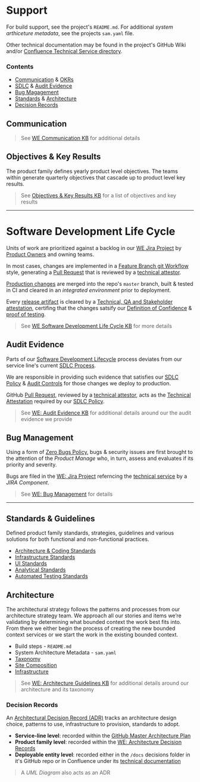 # Support
For build support, see the project's `README.md`.  For additional _system arthiceture metadata_, see the projects `sam.yaml` file.  

Other technical documentation may be found in the project's GitHub Wiki and/or [Confluence Technical Service directory](https://im-kb.internal.towerswatson.com/x/AYbyCw).

### Contents
- [Communication](#communication) & [OKRs](#objectives--key-results)
- [SDLC](#software-development-life-cycle) & [Audit Evidence](#audit-evidence)
- [Bug Magagement](#bug-management)
- [Standards](#standards--guidelines) & [Architecture](#architecture)
- [Decision Records](#decision-records)

## Communication
> See [WE Communication KB](https://im-kb.internal.towerswatson.com/x/TBJGCg) for additional details

## Objectives & Key Results
The product family defines yearly product level objectives.  The teams within generate quarterly objectives that cascade up to product level key results.
> See [Objectives & Key Results KB](https://im-kb.internal.towerswatson.com/x/OK1oCQ) for a list of objectives and key results

---
# Software Development Life Cycle
Units of work are prioritized against a backlog in our [WE Jira Project](https://jira.extendhealth.com/secure/RapidBoard.jspa?rapidView=665) by [Product Owners](https://im-kb.internal.towerswatson.com/x/5bNaCg) and owning teams.

In most cases, changes are implemented in a [Feature Branch git Workflow](https://im-kb.internal.towerswatson.com/x/T58QEg) style, generating a [Pull Request](https://im-kb.internal.towerswatson.com/x/UTWwCg) that is reviewed by a [technical attestor](https://im-kb.internal.towerswatson.com/x/2gZmEQ).

[Production changes](https://im-kb.internal.towerswatson.com/x/5AZmEQ) are merged into the repo's `master` branch, built & tested in CI and cleared in an _integrated environment_ prior to deployment. 

Every [release artifact](https://im-kb.internal.towerswatson.com/x/nQepEQ) is cleared by a [Technical, QA and Stakeholder attestation](https://im-kb.internal.towerswatson.com/x/2gZmEQ), certifing that the changes satsify our [Definition of Confidence](https://im-kb.internal.towerswatson.com/x/jcFaCg) & [proof of testing](https://im-kb.internal.towerswatson.com/x/fwcnEg).

> See [WE Software Development Life Cycle KB](https://im-kb.internal.towerswatson.com/x/p4Q9D) for more details

## Audit Evidence
Parts of our [Software Development Lifecycle](https://im-kb.internal.towerswatson.com/x/p4Q9D) process deviates from our service line's current [SDLC Process](https://im-kb.internal.towerswatson.com/x/3oMnEQ).

We are responsible in providing such evidence that satisfies our [SDLC Policy](https://im-kb.internal.towerswatson.com/x/4IMnEQ) & [Audit Controls](https://im-kb.internal.towerswatson.com/x/5oMnEQ) for those changes we deploy to production.

GitHub [Pull Request](https://im-kb.internal.towerswatson.com/x/UTWwCg), reviewed by a [technical attestor](https://im-kb.internal.towerswatson.com/x/i4hAEQ), acts as the [Technical Attestation](https://im-kb.internal.towerswatson.com/x/2gZmEQ) required by our [SDLC Policy](https://im-kb.internal.towerswatson.com/x/4IMnEQ).

> See [WE: Audit Evidence KB](https://im-kb.internal.towerswatson.com/x/kYGBD) for additional details around our the audit evidence we provide

## Bug Management
Using a form of [Zero Bugs Policy](https://im-kb.internal.towerswatson.com/x/wSyGCQ), bugs & security issues are first brought to the attention of the _Product Manage_ who, in turn, assess and evaluates if its priority and severity.

Bugs are filed in the [WE: Jira Project](https://im-kb.internal.towerswatson.com/x/EBCGCQ) referncing the [technical service](https://im-kb.internal.towerswatson.com/x/5AZmEQ) by a _JIRA Component_.

> See [WE: Bug Management](https://im-kb.internal.towerswatson.com/x/wSyGCQ) for details

---
## Standards & Guidelines
Defined product family standards, strategies, guidelines and various solutions for both functional and non-functional practices.

- [Architecture & Coding Standards](https://im-kb.internal.towerswatson.com/x/LYUWD)
- [Infrastructure Standards](https://im-kb.internal.towerswatson.com/x/IwApCw)
- [UI Standards](https://im-kb.internal.towerswatson.com/x/Uo-7Cg)
- [Analytical Standards](https://im-kb.internal.towerswatson.com/x/KyOwCg)
- [Automated Testing Standards](https://im-kb.internal.towerswatson.com/x/5RuwCg)

## Architecture
The architectural strategy follows the patterns and processes from our architecture strategy team. We approach all our stories and items we’re validating by determining what bounded context the work best fits into. From there we either begin the process of creating the new bounded context services or we start the work in the existing bounded context.

- Build steps - `README.md`
- System Architecture Metadata - `sam.yaml`
- [Taxonomy](https://im-kb.internal.towerswatson.com/x/dByUCg)
- [Site Composition](https://im-kb.internal.towerswatson.com/x/DZcYCg)
- [Infrastructure](https://im-kb.internal.towerswatson.com/x/NZ3XCg)

> See [WE: Architecture Guidelines KB](https://im-kb.internal.towerswatson.com/x/861oCQ) for additional details around our architecture and its taxonomy

### Decision Records
An [Architectural Decision Record (ADR)](https://im-kb.internal.towerswatson.com/x/Sg_GCQ) tracks an architecture design choice, patterns to use, infrastructure to provision, standards to adopt.

- **Service-line level**: recorded within the [GitHub Master Architecture Plan](http://github.extendhealth.com/extend-health/master-architecture-plan/tree/master/Implementation%20Decisions)
- **Product family level**: recorded within the [WE: Architecture Decision Records](https://im-kb.internal.towerswatson.com/x/Sg_GCQ)
- **Deployable entity level**: recorded either in the `/docs` decisions folder in it's GitHub repo or in Confluence under its [technical documentation](https://im-kb.internal.towerswatson.com/x/AYbyCw)

> A _UML Diagram_ also acts as an ADR
